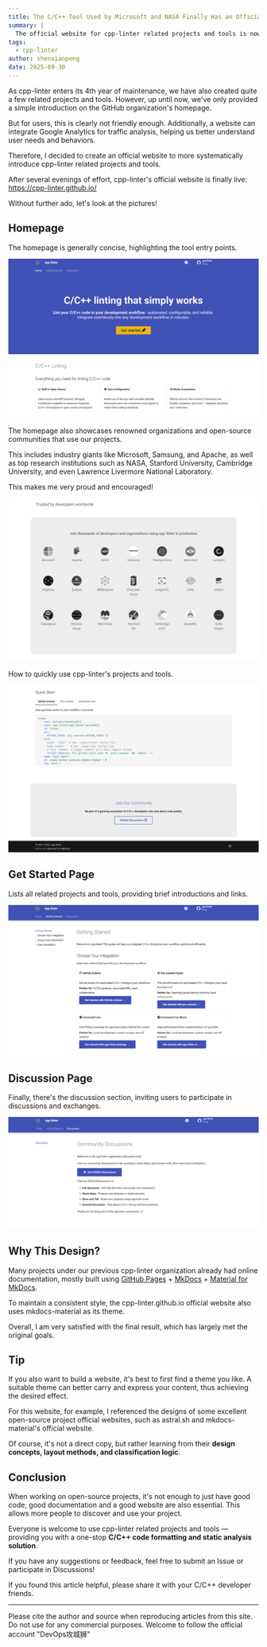 ```yaml
---
title: The C/C++ Tool Used by Microsoft and NASA Finally Has an Official Website!
summary: |
  The official website for cpp-linter related projects and tools is now live at [https://cpp-linter.github.io/](https://cpp-linter.github.io/). Everyone is welcome to visit and use it.
tags:
  - cpp-linter
author: shenxianpeng
date: 2025-09-30
---
```


As cpp-linter enters its 4th year of maintenance, we have also created quite a few related projects and tools. However, up until now, we've only provided a simple introduction on the GitHub organization's homepage.

But for users, this is clearly not friendly enough. Additionally, a website can integrate Google Analytics for traffic analysis, helping us better understand user needs and behaviors.

Therefore, I decided to create an official website to more systematically introduce cpp-linter related projects and tools.

After several evenings of effort, cpp-linter's official website is finally live: https://cpp-linter.github.io/

Without further ado, let's look at the pictures!

## Homepage

The homepage is generally concise, highlighting the tool entry points.

![Homepage-1](index-1.png)

The homepage also showcases renowned organizations and open-source communities that use our projects.

This includes industry giants like Microsoft, Samsung, and Apache, as well as top research institutions such as NASA, Stanford University, Cambridge University, and even Lawrence Livermore National Laboratory.

This makes me very proud and encouraged!

![Homepage-2](index-2.png)

How to quickly use cpp-linter's projects and tools.

![Homepage-3](index-3.png)

## Get Started Page

Lists all related projects and tools, providing brief introductions and links.

![Get Started Page](get-start.png)

## Discussion Page

Finally, there's the discussion section, inviting users to participate in discussions and exchanges.

![Discussion Page](discussion.png)

## Why This Design?

Many projects under our previous cpp-linter organization already had online documentation, mostly built using [GitHub Pages](https://pages.github.com/) + [MkDocs](https://www.mkdocs.org/) + [Material for MkDocs](https://squidfunk.github.io/mkdocs-material/).

To maintain a consistent style, the cpp-linter.github.io official website also uses mkdocs-material as its theme.

Overall, I am very satisfied with the final result, which has largely met the original goals.

## Tip

If you also want to build a website, it's best to first find a theme you like. A suitable theme can better carry and express your content, thus achieving the desired effect.

For this website, for example, I referenced the designs of some excellent open-source project official websites, such as astral.sh and mkdocs-material's official website.

Of course, it's not a direct copy, but rather learning from their **design concepts, layout methods, and classification logic**.

## Conclusion

When working on open-source projects, it's not enough to just have good code; good documentation and a good website are also essential. This allows more people to discover and use your project.

Everyone is welcome to use cpp-linter related projects and tools — providing you with a one-stop **C/C++ code formatting and static analysis solution**.

If you have any suggestions or feedback, feel free to submit an Issue or participate in Discussions!

If you found this article helpful, please share it with your C/C++ developer friends.

---

Please cite the author and source when reproducing articles from this site. Do not use for any commercial purposes. Welcome to follow the official account "DevOps攻城狮"